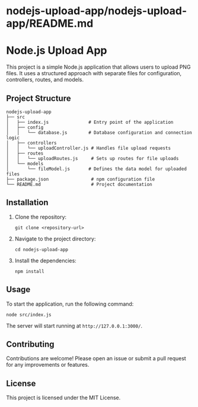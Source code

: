 # nodejs-upload-app/nodejs-upload-app/README.md

# Node.js Upload App

This project is a simple Node.js application that allows users to upload PNG files. It uses a structured approach with separate files for configuration, controllers, routes, and models.

## Project Structure

```
nodejs-upload-app
├── src
│   ├── index.js               # Entry point of the application
│   ├── config
│   │   └── database.js        # Database configuration and connection logic
│   ├── controllers
│   │   └── uploadController.js # Handles file upload requests
│   ├── routes
│   │   └── uploadRoutes.js     # Sets up routes for file uploads
│   └── models
│       └── fileModel.js       # Defines the data model for uploaded files
├── package.json                # npm configuration file
└── README.md                   # Project documentation
```

## Installation

1. Clone the repository:
   ```
   git clone <repository-url>
   ```
2. Navigate to the project directory:
   ```
   cd nodejs-upload-app
   ```
3. Install the dependencies:
   ```
   npm install
   ```

## Usage

To start the application, run the following command:
```
node src/index.js
```

The server will start running at `http://127.0.0.1:3000/`.

## Contributing

Contributions are welcome! Please open an issue or submit a pull request for any improvements or features.

## License

This project is licensed under the MIT License.